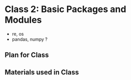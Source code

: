 # Class 2: Basic Packages and Modules
* re, os
* pandas, numpy ?


## Plan for Class


## Materials used in Class
